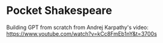 # Pocket Shakespeare
Building GPT from scratch from Andrej Karpathy's video: 
https://www.youtube.com/watch?v=kCc8FmEb1nY&t=3700s
